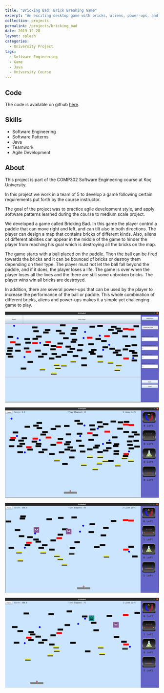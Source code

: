 ```yaml
---
title: "Bricking Bad: Brick Breaking Game"
excerpt: "An exciting desktop game with bricks, aliens, power-ups, and more interesting stuff."
collection: projects
permalink: /projects/bricking_bad
date: 2019-12-28
layout: splash
categories:
  - University Project
tags:
  - Software Engineering
  - Game
  - Java
  - University Course
---
```


## Code

The code is available on github [here](https://github.com/NazirNayal8/BrickingBad).

## Skills

* Software Engineering
* Software Patterns
* Java
* Teamwork
* Agile Development

## About

This project is part of the COMP302 Software Engineering course at Koç University.

In this project we work in a team of 5 to develop a game following certain requirements put forth
by the course instructor.

The goal of the project was to practice agile development style, and apply software patterns learned during
the course to medium scale project.

We developed a game called Bricking Bad. In this game the player control a paddle that can move right and left, and can tilt also in both directions. The player can design
a map that contains bricks of different kinds. Also, aliens of different abilities can appear in the middle of the game to hinder the player from reaching his goal which is
destroying all the bricks on the map.

The game starts with a ball placed on the paddle. Then the ball can be fired towards the bricks and it can be bounced of bricks or destroy them depending on their type.
The player must not let the ball fall beyond the paddle, and if it does, the player loses a life. The game is over when the player loses all the lives and the there are still some unbroken bricks. The player wins win all bricks are destroyed.

In addition, there are several power-ups that can be used by the player to increase the performance of the ball or paddle. This whole combination of different bricks, aliens and power-ups makes it a simple yet challenging game to play.

![Bricking Bad Overview](../images/bricking_bad_1.png)

![Bricking Bad Overview](../images/bricking_bad_2.png)

![Bricking Bad Overview](../images/bricking_bad_3.png)

![Bricking Bad Overview](../images/bricking_bad_4.png)
